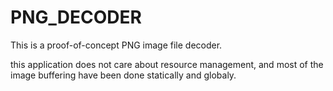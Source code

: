 # PNG_DECODER

This is a proof-of-concept PNG image file decoder.

this application does not care about resource management, 
and most of the image buffering have been done statically and globaly.
